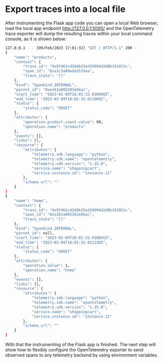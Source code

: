 # Export traces into a local file

After instrumenting the Flask app code you can open a local Web browser, load the local app endpoint http://127.0.0.1:5000/ and the OpenTelemetry trace exporter will dump the resulting traces within your local command console, as it is shown below:

```bash
127.0.0.1 - - [09/Feb/2023 17:01:32] "GET / HTTP/1.1" 200 -
{
    "name": "products",
    "context": {
        "trace_id": "0x97463cd269b25ed39994d2d0b191851c",
        "span_id": "0xa1c3a89ade55fdaa",
        "trace_state": "[]"
    },
    "kind": "SpanKind.INTERNAL",
    "parent_id": "0xe161a905283e6bac",
    "start_time": "2023-02-09T16:01:32.010948Z",
    "end_time": "2023-02-09T16:01:32.011069Z",
    "status": {
        "status_code": "UNSET"
    },
    "attributes": {
        "operation.product.count.value": 99,
        "operation.name": "products"
    },
    "events": [],
    "links": [],
    "resource": {
        "attributes": {
            "telemetry.sdk.language": "python",
            "telemetry.sdk.name": "opentelemetry",
            "telemetry.sdk.version": "1.15.0",
            "service.name": "shoppingcart",
            "service.instance.id": "instance-12"
        },
        "schema_url": ""
    }
}
{
    "name": "home",
    "context": {
        "trace_id": "0x97463cd269b25ed39994d2d0b191851c",
        "span_id": "0xe161a905283e6bac",
        "trace_state": "[]"
    },
    "kind": "SpanKind.INTERNAL",
    "parent_id": null,
    "start_time": "2023-02-09T16:01:32.010845Z",
    "end_time": "2023-02-09T16:01:32.011138Z",
    "status": {
        "status_code": "UNSET"
    },
    "attributes": {
        "operation.value": 1,
        "operation.name": "home"
    },
    "events": [],
    "links": [],
    "resource": {
        "attributes": {
            "telemetry.sdk.language": "python",
            "telemetry.sdk.name": "opentelemetry",
            "telemetry.sdk.version": "1.15.0",
            "service.name": "shoppingcart",
            "service.instance.id": "instance-12"
        },
        "schema_url": ""
    }
}
```

With that the instrumenting of the Flask app is finished.
The next step will show how to flexibly configure the OpenTelemetry exporter to send observed spans to any telemetry backend by using environment variables.
